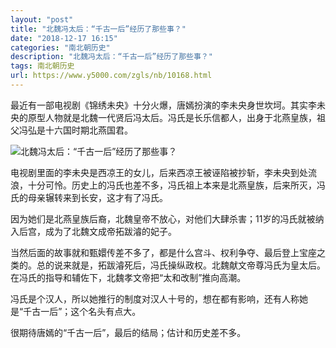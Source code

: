 ```yaml
---
layout: "post"
title: "北魏冯太后：“千古一后”经历了那些事？"
date: "2018-12-17 16:15"
categories: "南北朝历史"
description: "北魏冯太后：“千古一后”经历了那些事？"
tags: 南北朝历史
url: https://www.y5000.com/zgls/nb/10168.html
---
```






最近有一部电视剧《锦绣未央》十分火爆，唐嫣扮演的李未央身世坎坷。其实李未央的原型人物就是北魏一代贤后冯太后。冯氏是长乐信都人，出身于北燕皇族，祖父冯弘是十六国时期北燕国君。

![北魏冯太后：“千古一后”经历了那些事？](/uploads/allimg/170111/6-1F11114100O44.JPG)

电视剧里面的李未央是西凉王的女儿，后来西凉王被诬陷被抄斩，李未央到处流浪，十分可怜。历史上的冯氏也差不多，冯氏祖上本来是北燕皇族，后来所灭，冯氏的母亲辗转来到长安，这才有了冯氏。

因为她们是北燕皇族后裔，北魏皇帝不放心，对他们大肆杀害；11岁的冯氏就被纳入后宫，成为了北魏文成帝拓跋濬的妃子。

当然后面的故事就和甄嬛传差不多了，都是什么宫斗、权利争夺、最后登上宝座之类的。总的说来就是，拓跋濬死后，冯氏操纵政权。北魏献文帝尊冯氏为皇太后。在冯氏的指导和辅佐下，北魏孝文帝把“太和改制”推向高潮。

冯氏是个汉人，所以她推行的制度对汉人十号的，想在都有影响，还有人称她是“千古一后”；这个名头有点大。

很期待唐嫣的“千古一后”，最后的结局；估计和历史差不多。
